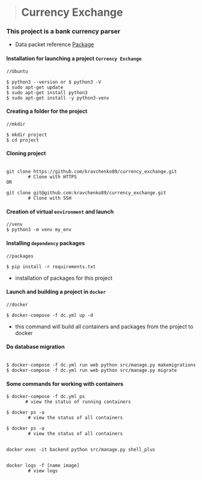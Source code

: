 > # Currency Exchange #

### This project is a bank currency parser

* Data packet reference [Package](https://github.com/kravchenko89/currency_exchange "Currency Exchange")

#### Installation for launching a project `Currency Exchange`

```Ubuntu
//Ubuntu

$ python3 --version or $ python3 -V
$ sudo apt-get update
$ sudo apt-get install python3
$ sudo apt-get install -y python3-venv
```
#### Creating a folder for the project
```cd
//mkdir

$ mkdir project
$ cd project
```
#### Cloning project 
```buildoutcfg//

git clone https://github.com/kravchenko89/currency_exchange.git
        # Clone with HTTPS
OR

git clone git@github.com:kravchenko89/currency_exchange.git
        # Clone with SSH
```
#### Creation of virtual `environment` and launch
```venv
//venv
$ python3 -m venv my_env

```

#### Installing `dependency` packages

```packages
//packages

$ pip install -r requirements.txt
```
* installation of packages for this project

#### Launch and building a project in `docker`
```docker
//docker

$ docker-compose -f dc.yml up -d
```
* this command will build all containers and packages from the project to docker 

#### Do database migration

```buildoutcfg//

$ docker-compose -f dc.yml run web python src/manage.py makemigrations
$ docker-compose -f dc.yml run web python src/manage.py migrate
```

#### Some commands for working with containers

```buildoutcfg//
$ docker-compose -f dc.yml ps    
       # view the status of running containers
```

```buildoutcfg//
$ docker ps -a 
        # view the status of all containers
```

```buildoutcfg//
$ docker ps -a 
        # view the status of all containers
```

```buildoutcfg//

docker exec -it backend python src/manage.py shell_plus

```

```buildoutcfg//

docker logs -f [name image]
        # view logs
```